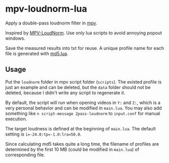 # mpv-loudnorm-lua

Apply a double-pass loudnorm filter in [mpv](https://mpv.io/).

Inspired by [MPV-LoudNorm](https://github.com/ThinkMcFlyThink/MPV-LoudNorm). Use only lua scripts to avoid annoying popout windows.

Save the measured results into txt for reuse. A unique profile name for each file is generated with [md5.lua](https://github.com/kikito/md5.lua).

## Usage

Put the `loudnorm` folder in mpv script folder (`scripts`). The existed profile is just an example and can be deleted, but the `data` folder should not be deleted, because I didn't write any script to regenerate it.

By default, the script will run when opening videos in `Y:` and `Z:`, which is a very personal behavior and can be modified in `main.lua`. You may also add something like `n script-message 2pass-loudnorm` to `input.conf` for manual execution.

The target loudness is defined at the beginning of `main.lua`. The default setting is `i=-24.0:tp=-1.0:lra=50.0`.

Since calculating md5 takes quite a long time, the filename of profiles are determined by the first 10 MB (could be modified in `main.lua`) of corresponding file.
